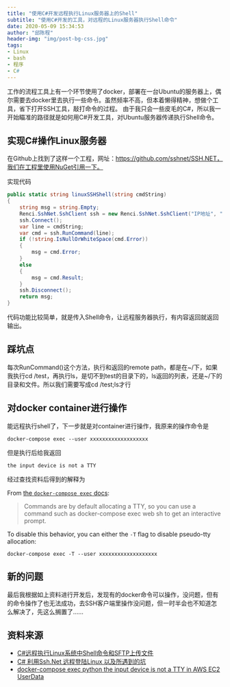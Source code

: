 ```yaml
---
title: "使用C#开发远程执行Linux服务器上的Shell"
subtitle: "使用C#开发的工具，对远程的Linux服务器执行Shell命令"
date: 2020-05-09 15:34:53
author: "邱陈程"
header-img: "img/post-bg-css.jpg"
tags:
- Linux
- bash
- 程序
- C#
---
```


工作的流程工具上有一个环节使用了docker，部署在一台Ubuntu的服务器上，偶尔需要去docker里去执行一些命令。虽然频率不高，但本着懒得精神，想做个工具，省下打开SSH工具，敲打命令的过程。
由于我只会一些皮毛的C#，所以我一开始瞄准的路径就是如何用C#开发工具，对Ubuntu服务器传递执行Shell命令。

## 实现C#操作Linux服务器

在Github上找到了这样一个工程，网址：https://github.com/sshnet/SSH.NET，我们在工程里使用NuGet引用一下。

实现代码

```c#
public static string linuxSSHShell(string cmdString)
{
    string msg = string.Empty;
    Renci.SshNet.SshClient ssh = new Renci.SshNet.SshClient("IP地址", "用户名", "密码");
    ssh.Connect();
    var line = cmdString;
    var cmd = ssh.RunCommand(line);
    if (!string.IsNullOrWhiteSpace(cmd.Error))
    {
        msg = cmd.Error;
    }
    else
    {
        msg = cmd.Result;
    }
    ssh.Disconnect();
    return msg;
}
```

代码功能比较简单，就是传入Shell命令，让远程服务器执行，有内容返回就返回输出。

## 踩坑点

每次RunCommand()这个方法，执行和返回的remote path，都是在~/下，如果我执行cd /test，再执行ls，是切不到test的目录下的，ls返回的列表，还是~/下的目录和文件。所以我们需要写成cd /test;ls才行

## 对docker container进行操作

能远程执行shell了，下一步就是对container进行操作，我原来的操作命令是

```shell
docker-compose exec --user xxxxxxxxxxxxxxxxxxx
```

但是执行后给我返回

```shell
the input device is not a TTY
```

经过查找资料后得到的解释为

From [the `docker-compose exec` docs](https://docs.docker.com/compose/reference/exec/):

> Commands are by default allocating a TTY, so you can use a command such as docker-compose exec web sh to get an interactive prompt.

To disable this behavior, you can either the `-T` flag to disable pseudo-tty allocation:

```shell
docker-compose exec -T --user xxxxxxxxxxxxxxxxxxx
```

## 新的问题

最后我根据如上资料进行开发后，发现有的docker命令可以操作，没问题，但有的命令操作了也无法成功，去SSH客户端里操作没问题，但一时半会也不知道怎么解决了，先这么搁置了……

## 资料来源

- [C#远程执行Linux系统中Shell命令和SFTP上传文件](https://www.cnblogs.com/songxingzhu/p/6095422.html)
- [C# 利用Ssh.Net 远程登陆Linux 以及所遇到的坑](https://blog.csdn.net/qq_38125728/article/details/98870998)
- [docker-compose exec python the input device is not a TTY in AWS EC2 UserData](https://stackoverflow.com/questions/49724232/docker-compose-exec-python-the-input-device-is-not-a-tty-in-aws-ec2-userdata)
